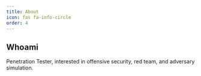 ```yaml
---
title: About
icon: fas fa-info-circle
order: 4
---
```


## Whoami
Penetration Tester, interested in offensive security, red team, and adversary simulation.